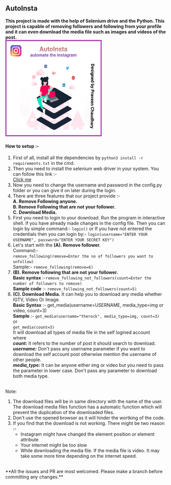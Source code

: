 ## **AutoInsta**
**This project is made with the help of Selenium drive and the Python. This project is capable of removing followers and following from your profile and it can even download the media file such as images and videos of the post.**
<br><img src="AutoInsta.png" alt="poster" width="300" height="300"><br>
#### **How to setup :-**
1. First of all, install all the dependencies by `python3 install -r requirements.txt` in the cmd.
2. Then you need to install the selenium web driver in your system. You can follow this link :-
<br><a href="https://www.youtube.com/watch?v=dz59GsdvUF8">Click me</a>
3. Now you need to change the username and password in the config.py folder or you can give it on later during the login.
4. There are three features that our project provide :-
**<br> A. Remove Following anyone.
<br> B. Remove Following that are not your follower.
<br> C. Download Media.**
5. First you need to login to your download. Run the program in interactive shell. If you have already made changes in the config file. Then you can login by simple command:- `login()` or If you have not entered the credentials then you can login by:- `login(username="ENTER YOUR USERNAME", password="ENTER YOUR SECRET KEY")`
7. Let's start with the **(A). Remove follower.**
<br>Command:- <br>`remove_following(remove=Enter the no of followers you want to unfollow)`
<br>Sample:- `remove_following(remove=6)`
8. **(B). Remove following that are not your follower.**
<br>**Basic syntax** :-`remove_following_not_followers(count=Enter the number of followers to remove)`
<br> **Sample code** :- `remove_following_not_followers(count=5)`
9. **(C). Download Media.** It can help you to download any media whether IGTV, Video Or Image.
<br> **Basic Syntax** :- get_media(username=USERNAME, media_type=img or video, count=3)
<br> **Sample** :- `get_media(username="therock", media_type=img, count=3)`
<br> or
<br> `get_media(count=3)`
<br>It will download all types of media file in the self logined account
<br>where
<br> **_count:_** It refers to the number of post it should search to download.
<br> **_username:_** Don't pass any username parameter if you want to download the self account post otherwise mention the username of other people.
<br> **_media_type:_** It can be anyone either img or video but you need to pass the parameter in lower case. Don't pass any parameter to download both media  type.

<br/>
Note: 
<ol><li>The download files will be in same directory with the name of the user. The download media files function has a automatic function which will prevent the duplication of the downloaded files.</li>
<li>Don't use the opened browser as it will hinder the wortking of the code.</li>
<li>If you find that the download is not working. There might be two reason :-
<ul>
<li>Instagram might have changed the element position or element attribute</li>
<li>Your internet might be too slow</li>
<li>While downloading the media file. If the media file is video. It may take some more time depending on the internet speed.</li>
</ul></li>
</ol>
<br/>
**All the issues and PR are most welcomed. Please make a branch before committing any changes.**
